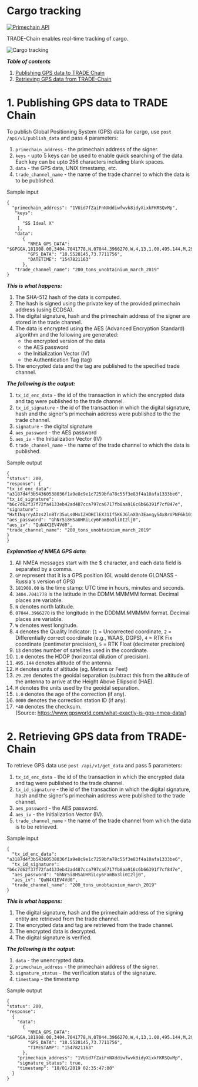 # Cargo tracking

[![Primechain API](https://img.shields.io/badge/Built%20by-Primechain-blue.svg)](http://www.primechaintech.com/)

TRADE-Chain enables real-time tracking of cargo.

![Cargo tracking](http://www.primechaintech.com/img/api_documentation/cargo.jpg)

***Table of contents***    
1. [Publishing GPS data to TRADE Chain](#1-publishing-gps-data-to-trade-chain)   
2. [Retrieving GPS data from TRADE-Chain](#2-retrieving-gps-data-from-trade-chain)


# 1. Publishing GPS data to TRADE Chain

To publish Global Positioning System (GPS) data for cargo, use `post /api/v1/publish_data` and pass 4 parameters:

1. `primechain_address` - the primechain address of the signer.
2. `keys` - upto 5 keys can be used to enable quick searching of the data. Each key can be upto 256 characters including blank spaces.
3. `data` - the GPS data, UNIX timestamp, etc.
4. `trade_channel_name` - the name of the trade channel to which the data is to be published.

Sample input
```
{
  "primechain_address": "1VUid7fZaiFnNXddiwfwvk8idyXixkFKRSQvMp",
   "keys": 
    [
      "SS Ideal X"
    ],
   "data": 
      {
        "NMEA_GPS_DATA": "$GPGGA,181908.00,3404.7041778,N,07044.3966270,W,4,13,1.00,495.144,M,29.200,M,0.10,0000*40",
        "GPS_DATA": "18.5528145,73.7711756",
        "DATETIME": "1547821163"      
      },
   "trade_channel_name": "200_tons_unobtainium_march_2019"
}
```
***This is what happens:***   
1. The SHA-512 hash of the data is computed.
2. The hash is signed using the private key of the provided primechain address (using ECDSA).
3. The digital signature, hash and the primechain address of the signer are stored in the trade channel.
4. The data is encrypted using the AES (Advanced Encryption Standard) algorithm and the following are generated: 
    * the encrypted version of the data    
    * the AES password    
    * the Initialization Vector (IV)    
    * the Authentication Tag (tag)   
5. The encrypted data and the tag are published to the specified trade channel.

***The following is the output:***
1. `tx_id_enc_data` - the id of the transaction in which the encrypted data and tag were published to the trade channel.
2. `tx_id_signature` - the id of the transaction in which the digital signature, hash and the signer's primechain address were published to the the trade channel.
3. `signature` - the digital signature
4. `aes_password` - the AES password
5. `aes_iv` - the Initialization Vector (IV)
6. `trade_channel_name` - the name of the trade channel to which the data is published. 

Sample output
```
{
"status": 200,
"response": {
"tx_id_enc_data": "a3187d4f3b54360538036f1a9e8c9e1c7259bfa78c55f3e83f4a10afa1333be6",
"tx_id_signature": "b6c7d62f37f72fa4133eb42ad487cca797ca6717fb8aa916c6b66391f7cf847e",
"signature": "HxtINqrryADzs2lnBTr35uLs0HxIZHDHIlEX31If5K6JGlnX0n3EanqyS4x8rVPNF6k10i/v92Cl5yTaKW0ui8Q=",
"aes_password": "GhNr5i8HSaUHRiLcy6FamBo3li0I2lj0",
"aes_iv": "QuN4X1EV4Vd0",
"trade_channel_name": "200_tons_unobtainium_march_2019"
}
}
```
***Explanation of NMEA GPS data:***
1. All NMEA messages start with the $ character, and each data field is separated by a comma.
2. `GP` represent that it is a GPS position (GL would denote GLONASS - Russia's version of GPS)
3. `181908.00` is the time stamp: UTC time in hours, minutes and seconds.
4. `3404.7041778` is the latitude in the DDMM.MMMMM format. Decimal places are variable.
5. `N` denotes north latitude.
6. `07044.3966270` is the longitude in the DDDMM.MMMMM format. Decimal places are variable.
7. `W` denotes west longitude.
8. `4` denotes the Quality Indicator: (`1` = Uncorrected coordinate, `2` = Differentially correct coordinate (e.g., WAAS, DGPS), `4` = RTK Fix coordinate (centimeter precision), `5` = RTK Float (decimeter precision)
9. `13` denotes number of satellites used in the coordinate.
10. `1.0` denotes the HDOP (horizontal dilution of precision).
11. `495.144` denotes altitude of the antenna.
12. `M` denotes units of altitude (eg. Meters or Feet)
13. `29.200` denotes the geoidal separation (subtract this from the altitude of the antenna to arrive at the Height Above Ellipsoid (HAE).
14. `M` denotes the units used by the geoidal separation.
15. `1.0` denotes the age of the correction (if any).
16. `0000` denotes the correction station ID (if any).
17. `*40` denotes the checksum.   
(Source: https://www.gpsworld.com/what-exactly-is-gps-nmea-data/)

# 2. Retrieving GPS data from TRADE-Chain
To retrieve GPS data use `post /api/v1/get_data` and pass 5 parameters:

1. `tx_id_enc_data` - the id of the transaction in which the encrypted data and tag were published to the trade channel.
2. `tx_id_signature` - the id of the transaction in which the digital signature, hash and the signer's primechain address were published to the trade channel.
3. `aes_password` - the AES password.
4. `aes_iv` - the Initialization Vector (IV).
5. `trade_channel_name` - the name of the trade channel from which the data is to be retrieved.

Sample input
```
{
  "tx_id_enc_data": "a3187d4f3b54360538036f1a9e8c9e1c7259bfa78c55f3e83f4a10afa1333be6",
  "tx_id_signature": "b6c7d62f37f72fa4133eb42ad487cca797ca6717fb8aa916c6b66391f7cf847e",
  "aes_password": "GhNr5i8HSaUHRiLcy6FamBo3li0I2lj0",
  "aes_iv": "QuN4X1EV4Vd0",
  "trade_channel_name": "200_tons_unobtainium_march_2019"
}
```
***This is what happens:***   
1. The digital signature, hash and the primechain address of the signing entity are retrieved from the trade channel.
2. The encrypted data and tag are retrieved from the trade channel.
3. The encrypted data is decrypted.
4. The digital signature is verified.

***The following is the output:***
1. `data` - the unencrypted data.   
2. `primechain_address` - the primechain address of the signer.   
3. `signature_status` - the verification status of the signature.  
4. `timestamp` - the timestamp

Sample output
```
{
"status": 200,
"response": 
  {
    "data": 
      {
        "NMEA_GPS_DATA": "$GPGGA,181908.00,3404.7041778,N,07044.3966270,W,4,13,1.00,495.144,M,29.200,M,0.10,0000*40",
        "GPS_DATA": "18.5528145,73.7711756",
        "TIMESTAMP": "1547821163"
      },
    "primechain_address": "1VUid7fZaiFnNXddiwfwvk8idyXixkFKRSQvMp",
    "signature_status": true,
    "timestamp": "18/01/2019 02:35:47:00"
  }
}
```
